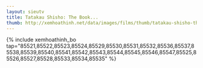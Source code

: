 ```yaml
---
layout: sieutv
title: Tatakau Shisho: The Book...
thumb: http://xemhoathinh.net/data/images/films/thumb/tatakau-shisho-the-book-of-bantorra-tatakau-shisho-the-book-of-bantorra-2010.jpg
---
```

{% include xemhoathinh_bo tap="85521,85522,85523,85524,85529,85530,85531,85532,85536,85537,85538,85539,85540,85541,85542,85543,85544,85545,85546,85547,85525,85526,85527,85528,85533,85534,85535" %} 
